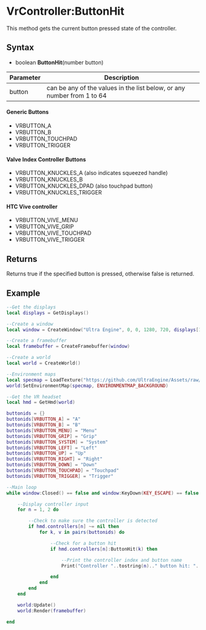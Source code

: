 # VrController:ButtonHit

This method gets the current button pressed state of the controller.

## Syntax

- boolean **ButtonHit**(number button)

| Parameter | Description |
|---|---|
| button | can be any of the values in the list below, or any number from 1 to 64 |

#### Generic Buttons
- VRBUTTON_A
- VRBUTTON_B
- VRBUTTON_TOUCHPAD
- VRBUTTON_TRIGGER

#### Valve Index Controller Buttons
- VRBUTTON_KNUCKLES_A (also indicates squeezed handle)
- VRBUTTON_KNUCKLES_B
- VRBUTTON_KNUCKLES_DPAD (also touchpad button)
- VRBUTTON_KNUCKLES_TRIGGER

#### HTC Vive controller
- VRBUTTON_VIVE_MENU
- VRBUTTON_VIVE_GRIP
- VRBUTTON_VIVE_TOUCHPAD
- VRBUTTON_VIVE_TRIGGER

## Returns

Returns true if the specified button is pressed, otherwise false is returned.

## Example

```lua
--Get the displays
local displays = GetDisplays()

--Create a window
local window = CreateWindow("Ultra Engine", 0, 0, 1280, 720, displays[1], WINDOW_CLIENTCOORDS | WINDOW_CENTER | WINDOW_TITLEBAR)

--Create a framebuffer
local framebuffer = CreateFramebuffer(window)

--Create a world
local world = CreateWorld()

--Environment maps
local specmap = LoadTexture("https://github.com/UltraEngine/Assets/raw/main/Materials/Environment/footprint_court/specular.dds")
world:SetEnvironmentMap(specmap, ENVIRONMENTMAP_BACKGROUND)

--Get the VR headset
local hmd = GetHmd(world)

buttonids = {}
buttonids[VRBUTTON_A] = "A"
buttonids[VRBUTTON_B] = "B"
buttonids[VRBUTTON_MENU] = "Menu"
buttonids[VRBUTTON_GRIP] = "Grip"
buttonids[VRBUTTON_SYSTEM] = "System"
buttonids[VRBUTTON_LEFT] = "Left"
buttonids[VRBUTTON_UP] = "Up"
buttonids[VRBUTTON_RIGHT] = "Right"
buttonids[VRBUTTON_DOWN] = "Down"
buttonids[VRBUTTON_TOUCHPAD] = "Touchpad"
buttonids[VRBUTTON_TRIGGER] = "Trigger"

--Main loop
while window:Closed() == false and window:KeyDown(KEY_ESCAPE) == false do

    --Display controller input
    for n = 1, 2 do

        --Check to make sure the controller is detected
        if hmd.controllers[n] ~= nil then
            for k, v in pairs(buttonids) do

                --Check for a button hit
                if hmd.controllers[n]:ButtonHit(k) then

                    --Print the controller index and button name
                    Print("Controller "..tostring(n).." button hit: "..v)

                end
            end
        end
    end

    world:Update()
    world:Render(framebuffer)

end
```
